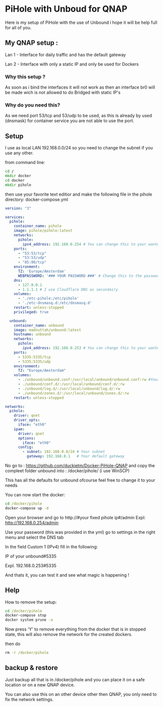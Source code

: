 # PiHole with Unboud for QNAP

Here is my setup of PiHole with the use of Unbound i hope it will be help full for all of you.

## My QNAP setup :

Lan 1 - Interface for daily traffic and has the default gateway

Lan 2 - Interface with only a static IP and only be used for Dockers

### Why this setup ?
As soon as i bind the interfaces it will not work as then an interface br0 will be made wich is not allowed to do Bridged with static IP's

### Why do you need this?
As we need port 53/tcp and 53/udp to be used, as this is already by used (dnsmask) for container service you are not able to use the port.

## Setup

I use as local LAN 192.168.0.0/24 so you need to change the subnet if you use any other.

from command line:
```cmd
cd /
mkdir docker
cd docker
mkdir pihole
```

then use your favorite text editior and make the following file in the pihole directory: docker-compose.yml
```yml
version: "3"

services:
  pihole:
    container_name: pihole
    image: pihole/pihole:latest
    networks:
      pihole:
        ipv4_address: 192.168.0.254 # You can change this to your wanted PiHole IP
    ports:
      - "53:53/tcp"
      - "53:53/udp"
      - "85:80/tcp"
    environment:
      TZ: 'Europe/Amsterdam'
      WEBPASSWORD: '### YOUR PASSWORD ###' # Change this to the password you want
    dns:
      - 127.0.0.1
      - 1.1.1.1 # I use Cloudflare DNS as secundairy
    volumes:
      - './etc-pihole:/etc/pihole'
      - './etc-dnsmasq.d:/etc/dnsmasq.d'
    restart: unless-stopped
    privileged: true

  unbound:
    container_name: unbound
    image: madnuttah/unbound:latest
    hostname: unbound
    networks:
      pihole:
        ipv4_address: 192.168.0.253 # You can change this to your wanted unbound IP
    ports:
      - 5335:5335/tcp
      - 5335:5335/udp
    environment:
      TZ: "Europe/Amsterdam"
    volumes:
      - ./unbound/unbound.conf:/usr/local/unbound/unbound.conf:rw #Your local path to Unbound
      - ./unbound/conf.d/:/usr/local/unbound/conf.d/:rw
      - ./unbound/log.d/:/usr/local/unbound/log.d/:rw
      - ./unbound/zones.d/:/usr/local/unbound/zones.d/:rw
    restart: unless-stopped

networks:
  pihole:
    driver: qnet
    driver_opts:
      iface: "eth0"
    ipam:
      driver: qnet
      options:
        iface: "eth0"
      config:
        - subnet: 192.168.0.0/24 # Your subnet 
          gateway: 192.168.0.1   # Your default gateway
```

No go to : https://github.com/duckietm/Docker-PiHole-QNAP and copy the compleet folder unbound into : /docker/pihole/ (i use WinSCP)

This has all the defaults for unbound ofcourse feel free to change it to your needs

You can now start the docker:
```cmd
cd /docker/pihole
docker-compose up -d
```

Open your browser and go to http://#your fixed pihole ip#/admin  Expl: http://192.168.0.254/admin

Use your password (this was provided in the yml) go to settings in the right menu and select the DNS tab

In the field Custom 1 (IPv4) fill in the following:

IP of your unbound#5335

Expl. 192.168.0.253#5335


And thats it, you can test it and see what magic is happening !

## Help

How to remove the setup:

```cmd
cd /docker/pihole
docker-compose stop
docker system prune -a
```
Now press 'Y' to remove everything from the docker that is in stopped state, this will also remove the network for the created dockers.

then do
```cmd
rm -r /docker/pihole
```

## backup & restore
Just backup all that is in /docker/pihole and you can place it on a safe location or on a new QNAP device.

You can also use this on an other device other then QNAP, you only need to fix the network settings.
